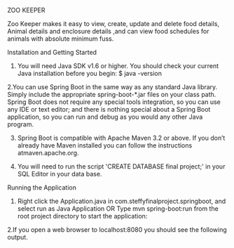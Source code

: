 ZOO KEEPER

Zoo Keeper makes it easy to view, create, update and delete food details, Animal details and enclosure details ,and can view food schedules for animals with absolute minimum fuss.

Installation and Getting Started

1. You will need Java SDK v1.6 or higher. You should check your current Java installation before you begin: $ java -version

2.You can use Spring Boot in the same way as any standard Java library. Simply include the appropriate spring-boot-*.jar files on your class path. Spring Boot does not require any special tools integration, so you can use any IDE or text editor; and there is nothing special about a Spring Boot application, so you can run and debug as you would any other Java program.

3. Spring Boot is compatible with Apache Maven 3.2 or above. If you don’t already have Maven installed you can follow the instructions atmaven.apache.org.

4. You will need to run the script 'CREATE DATABASE final project;' in your SQL Editor in your data base. 

Running the Application 

1. Right click the Application.java in com.steffyfinalproject.springboot, and select run as Java Application OR Type mvn spring-boot:run from the root project directory to start the application: 

2.If you open a web browser to localhost:8080 you should see the following output.



